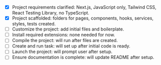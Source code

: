 - [x] Project requirements clarified: Next.js, JavaScript only, Tailwind CSS, React Testing Library, no TypeScript.
- [x] Project scaffolded: folders for pages, components, hooks, services, styles, tests created.
- [ ] Customize the project: add initial files and boilerplate.
- [ ] Install required extensions: none needed for now.
- [ ] Compile the project: will run after files are created.
- [ ] Create and run task: will set up after initial code is ready.
- [ ] Launch the project: will prompt user after setup.
- [ ] Ensure documentation is complete: will update README after setup.
